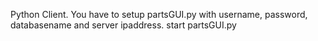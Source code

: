 Python Client.
You have to setup partsGUI.py with username, password, databasename and server ipaddress.
start partsGUI.py

